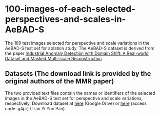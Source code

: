 # 100-images-of-each-selected-perspectives-and-scales-in-AeBAD-S
The 100 test images selected for perspective and scale variations in the AeBAD-S test set for ablation study.
The AeBAD-S dataset is derived from the paper [Industrial Anomaly Detection with Domain Shift: A Real-world Dataset and Masked Multi-scale Reconstruction](https://arxiv.org/abs/2304.02216).
## Datasets (The download link is provided by the original authors of the MMR paper)
The two provided text files contain the names or identifiers of the selected images in the AeBAD-S test set for perspective and scale variations, respectively.
Download dataset at [here](https://drive.google.com/file/d/14wkZAFFeudlg0NMFLsiGwS0E593b-lNo/view) (Google Drive) or [here](https://cloud.189.cn/web/share?code=nYraE3uMRJn2) (access code: g4pr) (Tian Yi Yun Pan).

